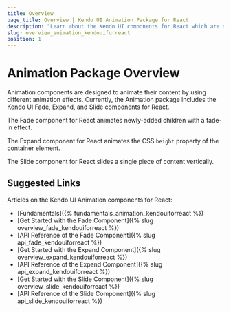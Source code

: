 ```yaml
---
title: Overview
page_title: Overview | Kendo UI Animation Package for React
description: "Learn about the Kendo UI components for React which are delivered by the Animation package."
slug: overview_animation_kendouiforreact
position: 1
---
```


# Animation Package Overview

Animation components are designed to animate their content by using different animation effects. Currently, the Animation package includes the Kendo UI Fade, Expand, and Slide components for React.

The Fade component for React animates newly-added children with a fade-in effect.

The Expand component for React animates the CSS `height` property of the container element.

The Slide component for React slides a single piece of content vertically.

## Suggested Links

Articles on the Kendo UI Animation components for React:

* [Fundamentals]({% fundamentals_animation_kendouiforreact %})
* [Get Started with the Fade Component]({% slug overview_fade_kendouiforreact %})
* [API Reference of the Fade Component]({% slug api_fade_kendouiforreact %})
* [Get Started with the Expand Component]({% slug overview_expand_kendouiforreact %})
* [API Reference of the Expand Component]({% slug api_expand_kendouiforreact %})
* [Get Started with the Slide Component]({% slug overview_slide_kendouiforreact %})
* [API Reference of the Slide Component]({% slug api_slide_kendouiforreact %})
